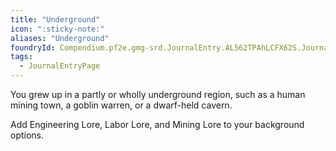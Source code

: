 ```yaml
---
title: "Underground"
icon: ":sticky-note:"
aliases: "Underground"
foundryId: Compendium.pf2e.gmg-srd.JournalEntry.AL562TPAhLCFX62S.JournalEntryPage.3mIOzuyD0IUcWpwx
tags:
  - JournalEntryPage
---
```

You grew up in a partly or wholly underground region, such as a human mining town, a goblin warren, or a dwarf-held cavern.

Add Engineering Lore, Labor Lore, and Mining Lore to your background options.